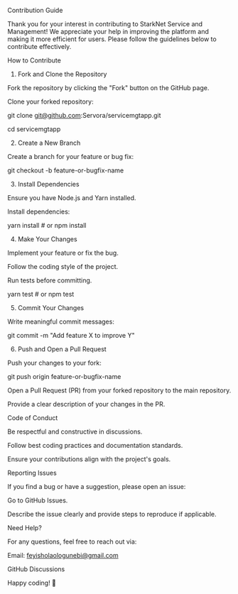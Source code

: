Contribution Guide

Thank you for your interest in contributing to StarkNet Service and Management! We appreciate your help in improving the platform and making it more efficient for users. Please follow the guidelines below to contribute effectively.

How to Contribute

1. Fork and Clone the Repository

Fork the repository by clicking the "Fork" button on the GitHub page.

Clone your forked repository:

git clone git@github.com:Servora/servicemgtapp.git

cd servicemgtapp

2. Create a New Branch

Create a branch for your feature or bug fix:

git checkout -b feature-or-bugfix-name

3. Install Dependencies

Ensure you have Node.js and Yarn installed.

Install dependencies:

yarn install  # or npm install

4. Make Your Changes

Implement your feature or fix the bug.

Follow the coding style of the project.

Run tests before committing.

yarn test  # or npm test

5. Commit Your Changes

Write meaningful commit messages:

git commit -m "Add feature X to improve Y"

6. Push and Open a Pull Request

Push your changes to your fork:

git push origin feature-or-bugfix-name

Open a Pull Request (PR) from your forked repository to the main repository.

Provide a clear description of your changes in the PR.

Code of Conduct

Be respectful and constructive in discussions.

Follow best coding practices and documentation standards.

Ensure your contributions align with the project's goals.

Reporting Issues

If you find a bug or have a suggestion, please open an issue:

Go to GitHub Issues.

Describe the issue clearly and provide steps to reproduce if applicable.

Need Help?

For any questions, feel free to reach out via:

Email: feyisholaologunebi@gmail.com

GitHub Discussions

Happy coding! 🚀
